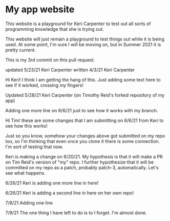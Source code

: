 # My app website

This website is a playground for Keri Carpenter to test out all sorts of programming knowledge that she is trying out.

This website will just remain a playground to test things out while it is being used.  At some point, I'm sure I will be moving on, but in Summer 2021 it is pretty current.

This is my 3rd commit on this pull request.

updated 5/23/21 Keri Carpenter
written 4/3/21 Keri Carpenter

Hi Keri! I think I am getting the hang of this.
Just adding some text here to see if it worked, crossing my fingers! 

Updated 5/28/21 Keri Carpenter (on Timothy Reid's forked repository of my app)

Adding one more line on 6/6/21 just to see how it works with my branch.

Hi Tim!  these are some changes that I am submitting on 6/6/21 from Keri to see how this works!

Just so you know, somehow your changes above got submitted on my repo too, so I'm thinking that even once you clone it there is some connection.  I'm sort of testing that now.

Keri is making a change on 6/20/21.  My hypothesis is that it will make a PR on Tim Reid's version of "my" repo.  I further hypothesize that it will be committed on my repo as a patch, probably patch-3, automatically.  Let's see what happens.

6/26/21 Keri is adding one more line in here!

6/26/21 Keri is adding a second line in here on her own repo!

7/8/21 Adding one line

7/9/21 The one thing I have left to do is to  I forget.  I'm almost done.
